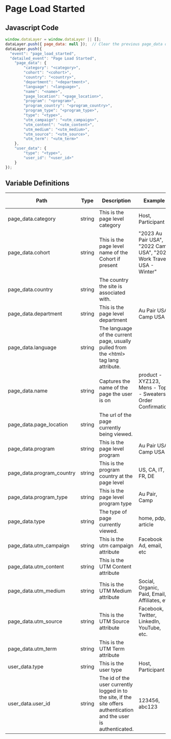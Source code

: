 # Page Load Started

### 

## Javascript Code
```js
window.dataLayer = window.dataLayer || [];
dataLayer.push({ page_data: null });  // Clear the previous page_data object.
dataLayer.push({
  "event": "page_load_started",
  "detailed_event": "Page Load Started",
    "page_data": {
        "category": "<category>",
        "cohort": "<cohort>",
        "country": "<country>",
        "department": "<department>",
        "language": "<language>",
        "name": "<name>",
        "page_location": "<page_location>",
        "program": "<program>",
        "program_country": "<program_country>",
        "program_type": "<program_type>",
        "type": "<type>",
        "utm_campaign": "<utm_campaign>",
        "utm_content": "<utm_content>",
        "utm_medium": "<utm_medium>",
        "utm_source": "<utm_source>",
        "utm_term": "<utm_term>"
    },
    "user_data": {
        "type": "<type>",
        "user_id": "<user_id>"
    }
});
```

## Variable Definitions

|Path|Type|Description|Example|Pattern|Min Length|Max Length|Minimum|Maximum|Multiple Of|
| --- | --- | --- | --- | --- | --- | --- | --- | --- | --- |
|page_data.category|string|This is the page level category|Host, Participant|||||||
|page_data.cohort|string|This is the page level name of the Cohort if present|"2023 Au Pair USA", "2022 Camp USA", "2021 Work Travel USA - Winter"|||||||
|page_data.country|string|The country the site is associated with.||||||||
|page_data.department|string|This is the page level department|Au Pair USA, Camp USA|||||||
|page_data.language|string|The language of the current page, usually pulled from the &lt;html&gt; tag lang attribute.||||||||
|page_data.name|string|Captures the name of the page the user is on|product - XYZ123, Mens - Tops - Sweaters, Order Confirmation|||||||
|page_data.page_location|string|The url of the page currently being viewed.||||||||
|page_data.program|string|This is the page level program|Au Pair USA, Camp USA|||||||
|page_data.program_country|string|This is the program country at the page level|US, CA, IT, FR, DE|||||||
|page_data.program_type|string|This is the page level program type|Au Pair, Camp|||||||
|page_data.type|string|The type of page currently viewed.|home, pdp, article|||||||
|page_data.utm_campaign|string|This is the utm campaign attribute|Facebook Ad, email, etc|||||||
|page_data.utm_content|string|This is the UTM Content attribute||||||||
|page_data.utm_medium|string|This is the UTM Medium attribute|Social, Organic, Paid, Email, Affiliates, etc|||||||
|page_data.utm_source|string|This is the UTM Source attribute|Facebook, Twitter, LinkedIn, YouTube, etc.|||||||
|page_data.utm_term|string|This is the UTM Term attribute||||||||
|user_data.type|string|This is the user type|Host, Participant|||||||
|user_data.user_id|string|The id of the user currently logged in to the site, if the site offers authentication and the user is authenticated.|123456, abc123|||||||




